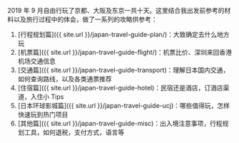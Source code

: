 2019 年 9 月自由行玩了京都、大阪及东京一共十天。这里结合我出发前参考的材料以及旅行过程中的体会，做了一系列的攻略供参考：

1. [行程规划篇]({{ site.url }}/japan-travel-guide-plan/)：大致确定去什么地方玩
2. [机票篇]({{ site.url }}/japan-travel-guide-flight/)：机票比价、深圳来回香港机场交通信息
3. [交通篇]({{ site.url }}/japan-travel-guide-transport)：理解日本国内交通，如何查询路线，以及各类通票推荐
4. [住宿篇]({{ site.url }}/japan-travel-guide-hotel)：民宿还是酒店，订酒店渠道，入住小 Tips
5. [日本环球影城篇]({{ site.url }}/japan-travel-guide-ucj)：哪些值得玩，怎样快速玩到热门项目
6. [其他篇]({{ site.url }}/japan-travel-guide-misc)：出入境注意事项，行程规划工具，如何退税，支付方式，语言等
